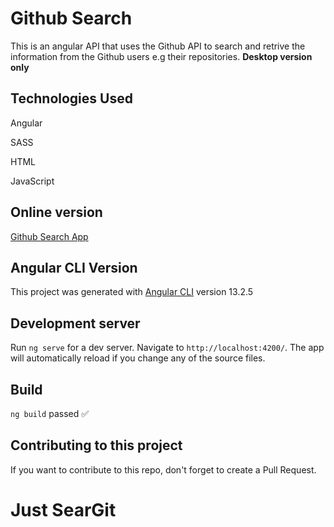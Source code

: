 #  Github Search

This is an angular API that uses the Github API to search and retrive the information from the Github users e.g their repositories. **Desktop version only**


## Technologies Used

<p>Angular<p>
<p>SASS<p>
<p>HTML<p>
<p>JavaScript<p>



## Online version

[Github Search App](https://githubsearch-f4cd3.firebaseapp.com/)

## Angular CLI Version

This project was generated with [Angular CLI](https://github.com/angular/angular-cli) version 13.2.5

## Development server

Run `ng serve` for a dev server. Navigate to `http://localhost:4200/`. The app will automatically reload if you change any of the source files.

## Build

`ng build` passed ✅

## Contributing to this project

If you want to contribute to this repo, don't forget to create a Pull Request.

# Just SearGit

